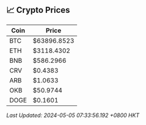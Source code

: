 ## 📈 Crypto Prices

| Coin | Price |
| ---- | ----- |
| BTC | $63896.8523 |
| ETH | $3118.4302 |
| BNB | $586.2966 |
| CRV | $0.4383 |
| ARB | $1.0633 |
| OKB | $50.9744 |
| DOGE | $0.1601 |

_Last Updated: 2024-05-05 07:33:56.192 +0800 HKT_